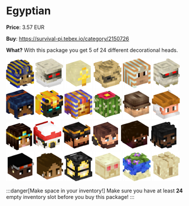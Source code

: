 # Egyptian

**Price**: 3.57 EUR

**Buy**: https://survival-pi.tebex.io/category/2150726

**What?** With this package you get 5 of 24 different decorational heads.

![28767](bff8cdbeeaf3db92e0576258416c4fdf70a56c98.png)
![44984](e6a98ee6270348e499ca0097601ca061f1712124.png)
![44307 ](52dfad5a5e131d8ecd8a257573b2837a88531548.png)
![57589 ](21c5f86342f295d1f0488b1b802ea998e987fbc2.png)
![48873 ](588cc8f5ab567ba971860d5248649a161e6bb340.png)
![42403 ](6ccfbf8203ba22e408bec84ae116362194f866b4.png)
![55624 ](e387107814dc8d441db30cf56f99639fd0af71df.png)
![50995 ](b3f85972e527132044c7dd904909e41dbccd34f2.png)
![43359 ](0b79a9e0a72e89bd4db757d8b9cc949169c33bfd.png)
![47178 ](c8d12da3d0d065a0eae41e7a8e14ef2da6c62577.png)
![3856 ](b6ae490afae08aac45132a463e803db6eca1256a.png)
![50598 ](7bff2a41ebc539bc6acd4d4c039e5204a458b3e0.png)
![1870 ](687bb0f59af30393b61585942d5ab1b1e0077595.png)
![55625 ](620904a231998c349bb71337a4e79c9fee721895.png)
![45660 ](382e4753075e0594f4c1b2e293d67b54c673ef87.png)
![62128 ](c06c5b81422eda96b01becb869ce8a1f7486a819.png)
![61440 ](0e8f4864c300771a811992932d8783ab9b4866e1.png)
![57324 ](7b9f4ce3f66e20d145ae5c0515e9109567148ca5.png)
![55389 ](8a095871ce73b729377f8037ba5b3c695e1b295d.png)
![59851 ](1764897a187a3a987117bd51a87658358d5a8825.png)
![21345 ](ccbbeaa73bce56323af2581beb0963155ca394c3.png)
![58080 ](c50c9ad2cc00013490fb8d71ce9b6b75a9382b75.png)
![21881 ](198c6f184fa903b6cdc56c24c74c7367dc1d9ec6.png)
![62891 ](753006ad3e08cfb2898efea3cdb97dfaad59c0be.png)

:::danger[Make space in your inventory!]
Make sure you have at least **24** empty inventory slot before you buy this package!
:::